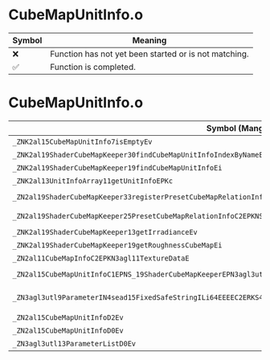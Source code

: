 # CubeMapUnitInfo.o
| Symbol | Meaning 
| ------------- | ------------- 
| :x: | Function has not yet been started or is not matching. 
| :white_check_mark: | Function is completed. 


# CubeMapUnitInfo.o
| Symbol (Mangled) | Symbol (Demangled) | Decompiled? |
| ------------- |  ------------- | ------------- |
| `_ZNK2al15CubeMapUnitInfo7isEmptyEv` | `al::CubeMapUnitInfo::isEmpty(void)const` | :white_check_mark: |
| `_ZNK2al19ShaderCubeMapKeeper30findCubeMapUnitInfoIndexByNameEPKc` | `al::ShaderCubeMapKeeper::findCubeMapUnitInfoIndexByName(char const*)const` | :white_check_mark: |
| `_ZNK2al19ShaderCubeMapKeeper19findCubeMapUnitInfoEi` | `al::ShaderCubeMapKeeper::findCubeMapUnitInfo(int)const` | :white_check_mark: |
| `_ZNK2al13UnitInfoArray11getUnitInfoEPKc` | `al::UnitInfoArray::getUnitInfo(char const*)const` | :white_check_mark: |
| `_ZN2al19ShaderCubeMapKeeper33registerPresetCubeMapRelationInfoEPNS_14GraphicsPresetEPKcS4_` | `al::ShaderCubeMapKeeper::registerPresetCubeMapRelationInfo(al::GraphicsPreset *,char const*,char const*)` | :white_check_mark: |
| `_ZN2al19ShaderCubeMapKeeper25PresetCubeMapRelationInfoC2EPKNS_14GraphicsPresetEPKcS6_` | `al::ShaderCubeMapKeeper::PresetCubeMapRelationInfo::PresetCubeMapRelationInfo(al::GraphicsPreset const*,char const*,char const*)` | :white_check_mark: |
| `_ZNK2al19ShaderCubeMapKeeper13getIrradianceEv` | `al::ShaderCubeMapKeeper::getIrradiance(void)const` | :white_check_mark: |
| `_ZNK2al19ShaderCubeMapKeeper19getRoughnessCubeMapEi` | `al::ShaderCubeMapKeeper::getRoughnessCubeMap(int)const` | :white_check_mark: |
| `_ZN2al11CubeMapInfoC2EPKN3agl11TextureDataE` | `al::CubeMapInfo::CubeMapInfo(agl::TextureData const*)` | :white_check_mark: |
| `_ZN2al15CubeMapUnitInfoC1EPNS_19ShaderCubeMapKeeperEPN3agl3utl13ParameterListEPKc` | `al::CubeMapUnitInfo::CubeMapUnitInfo(al::ShaderCubeMapKeeper *,agl::utl::ParameterList *,char const*)` | :white_check_mark: |
| `_ZN3agl3utl9ParameterIN4sead15FixedSafeStringILi64EEEEC2ERKS4_RKNS2_14SafeStringBaseIcEESB_PNS0_13IParameterObjE` | `agl::utl::Parameter<sead::FixedSafeString<64>>::Parameter(sead::FixedSafeString<64> const&,sead::SafeStringBase<char> const&,sead::SafeStringBase<char> const&,agl::utl::IParameterObj *)` | :white_check_mark: |
| `_ZN2al15CubeMapUnitInfoD2Ev` | `al::CubeMapUnitInfo::~CubeMapUnitInfo()` | :white_check_mark: |
| `_ZN2al15CubeMapUnitInfoD0Ev` | `al::CubeMapUnitInfo::~CubeMapUnitInfo()` | :white_check_mark: |
| `_ZN3agl3utl13ParameterListD0Ev` | `agl::utl::ParameterList::~ParameterList()` | :white_check_mark: |
